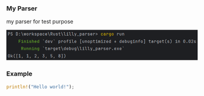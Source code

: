 ### My Parser

my parser for test purpose

![Alt text](assets/img.png)

### Example

```rust
println!("Hello world!");
```
